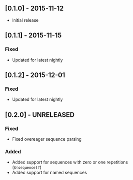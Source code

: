 ## [0.1.0] - 2015-11-12
- Initial release

## [0.1.1] - 2015-11-15

### Fixed
- Updated for latest nightly

## [0.1.2] - 2015-12-01

### Fixed
- Updated for latest nightly

## [0.2.0] - UNRELEASED

### Fixed
- Fixed overeager sequence parsing

### Added
- Added support for sequences with zero or one repetitions (`$(sequence)?`)
- Added support for named sequences

